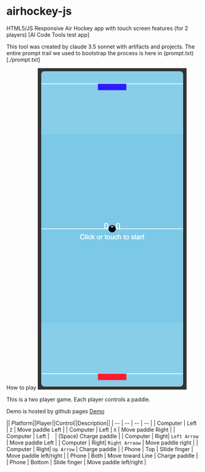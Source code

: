 # airhockey-js
HTML5/JS Responsive Air Hockey app with touch screen features (for 2 players) [AI Code Tools test app]

This tool was created by claude 3.5 sonnet with artifacts and projects. The entire prompt trail we used to bootstrap the process is here in (prompt.txt)[./prompt.txt]

How to play
![air-hockey.png](./img/air-hockey.png)

This is a two player game. Each player controls a paddle.

Demo is hosted by github pages
[Demo](https://dolan.github.io/airhockey-js/index.html)

|| Platform||Player||Control||Description||
| -- | -- | -- | -- |
| Computer | Left | `Z` | Move paddle Left |
| Computer | Left | `X` | Move paddle Right |
| Computer | Left | ` ` | (Space) Charge paddle |
| Computer | Right| `Left Arrow` | Move paddle Left |
| Computer | Right| `Right Arraow` | Move paddle right |
| Computer | Right| `Up Arrow` | Charge paddle |
| Phone    | Top | Sllide finger | Move paddle left/right |
| Phone    | Both | Move toward Line | Charge paddle |
| Phone    | Bottom | Slide finger | Move paddle left/right |